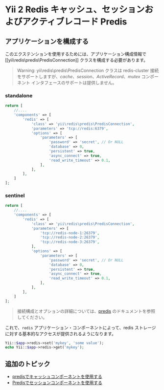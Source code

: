 Yii 2 Redis キャッシュ、セッションおよびアクティブレコード Predis
===============================================
## アプリケーションを構成する

このエクステンションを使用するためには、アプリケーション構成情報で [[yii\redis\predis\PredisConnection]] クラスを構成する必要があります。

> Warning: yii\redis\predis\PredisConnection クラスは redis-cluster 接続をサポートしますが、*cache*、*session*、*ActiveRecord*、*mutex* コンポーネント インタフェースのサポートは提供しません。

### standalone
```php
return [
    //....
    'components' => [
        'redis' => [
            'class' => 'yii\redis\predis\PredisConnection',
            'parameters' => 'tcp://redis:6379',
            'options' => [
                'parameters' => [
                    'password' => 'secret', // Or NULL
                    'database' => 0,
                    'persistent' => true,
                    'async_connect' => true,
                    'read_write_timeout' => 0.1,
                ],
            ],
        ],
    ]
];
```
### sentinel
```php
return [
    //....
    'components' => [
        'redis' => [
            'class' => 'yii\redis\predis\PredisConnection',
            'parameters' => [
                'tcp://redis-node-1:26379',
                'tcp://redis-node-2:26379',
                'tcp://redis-node-3:26379',
            ],
            'options' => [
                'parameters' => [
                    'password' => 'secret', // Or NULL
                    'database' => 0,
                    'persistent' => true,
                    'async_connect' => true,
                    'read_write_timeout' => 0.1,
                ],
            ],
        ],
    ]
];
```

> 接続構成とオプションの詳細については、<a href="https://github.com/predis/predis">predis</a> のドキュメントを参照してください。

これで、`redis` アプリケーション・コンポーネントによって、redis ストレージに対する基本的なアクセスが提供されるようになります。

```php
Yii::$app->redis->set('mykey', 'some value');
echo Yii::$app->redis->get('mykey');
```

追加のトピック
-----------------

* [predisでキャッシュコンポーネントを使用する](topics-predis-cache.md)
* [Predisでセッションコンポーネントを使用する](topics-predis-session.md)

